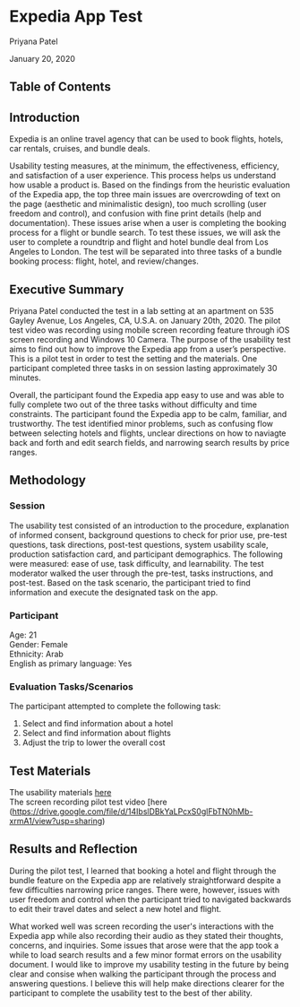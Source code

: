 # Expedia App Test

Priyana Patel 

January 20, 2020

## Table of Contents 

## Introduction 

Expedia is an online travel agency that can be used to book flights, hotels, car rentals, cruises, and bundle deals.

Usability testing measures, at the minimum, the effectiveness, efficiency, and satisfaction of a user experience. This process helps us understand how usable a product is. Based on the findings from the heuristic evaluation of the Expedia app, the top three main issues are overcrowding of text on the page (aesthetic and minimalistic design), too much scrolling (user freedom and control), and confusion with fine print details (help and documentation). These issues arise when a user is completing the booking process for a flight or bundle search. To test these issues, we will ask the user to complete a roundtrip and flight and hotel bundle deal from Los Angeles to London. The test will be separated into three tasks of a bundle booking process: flight, hotel, and review/changes.

## Executive Summary
Priyana Patel conducted the test in a lab setting at an apartment on 535 Gayley Avenue, Los Angeles, CA, U.S.A. on January 20th, 2020. The pilot test video was recording using mobile screen recording feature through iOS screen recording and Windows 10 Camera. The purpose of the usability test aims to find out how to improve the Expedia app from a user’s perspective. This is a pilot test in order to test the setting and the materials. One participant completed three tasks in on session lasting approximately 30 minutes.

Overall, the participant found the Expedia app easy to use and was able to fully complete two out of the three tasks without difficulty and time constraints. The participant found the Expedia app to be calm, familiar, and trustworthy. The test identified minor problems, such as confusing flow between selecting hotels and flights, unclear directions on how to naviagte back and forth and edit search fields, and narrowing search results by price ranges.   

## Methodology

### Session
The usability test consisted of an introduction to the procedure, explanation of informed consent, background questions to check for prior use, pre-test questions, task directions, post-test questions, system usability scale, production satisfaction card, and participant demographics. The following were measured: ease of use, task difficulty, and learnability. The test moderator walked the user through the pre-test, tasks instructions, and post-test. Based on the task scenario, the participant tried to find information and execute the designated task on the app.

### Participant 
Age: 21 <br/>
Gender: Female <br/>
Ethnicity: Arab <br/>
English as primary language: Yes <br/>

### Evaluation Tasks/Scenarios
The participant attempted to complete the following task:
1. Select and find information about a hotel
2. Select and find information about flights
3. Adjust the trip to lower the overall cost

## Test Materials
The usability materials [here](https://forms.gle/MHQAF77iuMZf7VBQ6) <br/>
The screen recording pilot test video [here (https://drive.google.com/file/d/14IbslDBkYaLPcxS0glFbTN0hMb-xrmA1/view?usp=sharing)

## Results and Reflection
During the pilot test, I learned that booking a hotel and flight through the bundle feature on the Expedia app are relatively straightforward despite a few difficulties narrowing price ranges. There were, however, issues with user freedom and control when the participant tried to navigated backwards to edit their travel dates and select a new hotel and flight. 

What worked well was screen recording the user's interactions with the Expedia app while also recording their audio as they stated their thoughts, concerns, and inquiries. Some issues that arose were that the app took a while to load search results and a few minor format errors on the usability document. I would like to improve my usability testing in the future by being clear and consise when walking the participant through the process and answering questions. I believe this will help make directions clearer for the participant to complete the usability test to the best of ther ability. 

